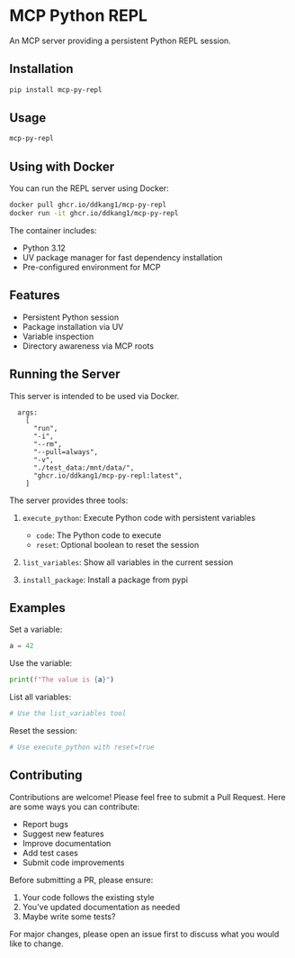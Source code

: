 # MCP Python REPL

An MCP server providing a persistent Python REPL session.

## Installation

```bash
pip install mcp-py-repl
```

## Usage

```bash
mcp-py-repl
```

## Using with Docker

You can run the REPL server using Docker:

```bash
docker pull ghcr.io/ddkang1/mcp-py-repl
docker run -it ghcr.io/ddkang1/mcp-py-repl
```

The container includes:
- Python 3.12
- UV package manager for fast dependency installation
- Pre-configured environment for MCP

## Features

- Persistent Python session
- Package installation via UV
- Variable inspection
- Directory awareness via MCP roots

## Running the Server

This server is intended to be used via Docker.

```
  args:
    [
      "run",
      "-i",
      "--rm",
      "--pull=always",
      "-v",
      "./test_data:/mnt/data/",
      "ghcr.io/ddkang1/mcp-py-repl:latest",
    ]
```

The server provides three tools:

1. `execute_python`: Execute Python code with persistent variables

   - `code`: The Python code to execute
   - `reset`: Optional boolean to reset the session

2. `list_variables`: Show all variables in the current session

3. `install_package`: Install a package from pypi

## Examples

Set a variable:

```python
a = 42
```

Use the variable:

```python
print(f"The value is {a}")
```

List all variables:

```python
# Use the list_variables tool
```

Reset the session:

```python
# Use execute_python with reset=true
```

## Contributing

Contributions are welcome! Please feel free to submit a Pull Request. Here are some ways you can contribute:

- Report bugs
- Suggest new features
- Improve documentation
- Add test cases
- Submit code improvements

Before submitting a PR, please ensure:

1. Your code follows the existing style
2. You've updated documentation as needed
3. Maybe write some tests?

For major changes, please open an issue first to discuss what you would like to change.
